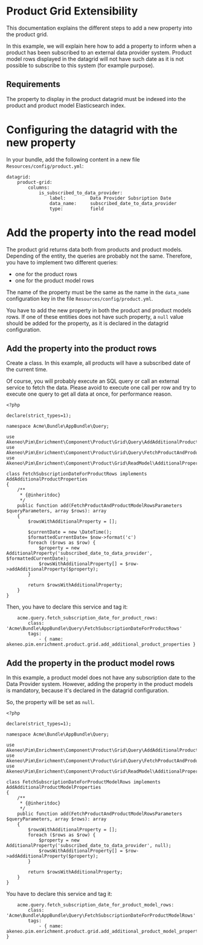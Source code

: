 # Product Grid Extensibility 

This documentation explains the different steps to add a new property into the product grid.

In this example, we will explain here how to add a property to inform when a product has been subscribed to an external data provider system.
Product model rows displayed in the datagrid will not have such date as it is not possible to subscribe to this system (for example purpose).

## Requirements

The property to display in the product datagrid must be indexed into the product and product model Elasticsearch index.

# Configuring the datagrid with the new property
 
In your bundle, add the following content in a new file `Resources/config/product.yml`:

```
datagrid:
    product-grid:
        columns:
            is_subscribed_to_data_provider:
                label:         Data Provider Subsription Date
                data_name:     subscribed_date_to_data_provider
                type:          field
```

# Add the property into the read model 

The product grid returns data both from products and product models.
Depending of the entity, the queries are probably not the same. Therefore, you have to implement two different queries:
- one for the product rows
- one for the product model rows

The name of the property must be the same as the name in the `data_name` configuration key in the file `Resources/config/product.yml`.

You have to add the new property in both the product and product models rows.
If one of these entities does not have such property, a `null` value should be added for the property, as it is declared in the datagrid configuration.

## Add the property into the product rows

Create a class. In this example, all products will have a subscribed date of the current time.

Of course, you will probably execute an SQL query or call an external service to fetch the data. 
Please avoid to execute one call per row and try to execute one query to get all data at once, for performance reason.

```
<?php

declare(strict_types=1);

namespace Acme\Bundle\AppBundle\Query;

use Akeneo\Pim\Enrichment\Component\Product\Grid\Query\AddAdditionalProductProperties;
use Akeneo\Pim\Enrichment\Component\Product\Grid\Query\FetchProductAndProductModelRowsParameters;
use Akeneo\Pim\Enrichment\Component\Product\Grid\ReadModel\AdditionalProperty;

class FetchSubscriptionDateForProductRows implements AddAdditionalProductProperties
{
    /**
     * {@inheritdoc}
     */
    public function add(FetchProductAndProductModelRowsParameters $queryParameters, array $rows): array
    {
        $rowsWithAdditionalProperty = [];
        
        $currentDate = new \DateTime();
        $formattedCurrentDate= $now->format('c')
        foreach ($rows as $row) {
            $property = new AdditionalProperty('subscribed_date_to_data_provider', $formattedCurrentDate);
            $rowsWithAdditionalProperty[] = $row->addAdditionalProperty($property);
        }

        return $rowsWithAdditionalProperty;
    }
}
```

Then, you have to declare this service and tag it:
```
    acme.query.fetch_subscription_date_for_product_rows:
        class: 'Acme\Bundle\AppBundle\Query\FetchSubscriptionDateForProductRows'
        tags:
            - { name: akeneo.pim.enrichment.product.grid.add_additional_product_properties }
```

## Add the property in the product model rows

In this example, a product model does not have any subscription date to the Data Provider system.
However, adding the property in the product models is mandatory, because it's declared in the datagrid configuration.

So, the property will be set as `null`.

```
<?php

declare(strict_types=1);

namespace Acme\Bundle\AppBundle\Query;

use Akeneo\Pim\Enrichment\Component\Product\Grid\Query\AddAdditionalProductModelProperties;
use Akeneo\Pim\Enrichment\Component\Product\Grid\Query\FetchProductAndProductModelRowsParameters;
use Akeneo\Pim\Enrichment\Component\Product\Grid\ReadModel\AdditionalProperty;

class FetchSubscriptionDateForProductModelRows implements AddAdditionalProductModelProperties
{
    /**
     * {@inheritdoc}
     */
    public function add(FetchProductAndProductModelRowsParameters $queryParameters, array $rows): array
    {
        $rowsWithAdditionalProperty = [];
        foreach ($rows as $row) {
            $property = new AdditionalProperty('subscribed_date_to_data_provider', null);
            $rowsWithAdditionalProperty[] = $row->addAdditionalProperty($property);
        }

        return $rowsWithAdditionalProperty;
    }
}
```

You have to declare this service and tag it:
```
    acme.query.fetch_subscription_date_for_product_model_rows:
        class: 'Acme\Bundle\AppBundle\Query\FetchSubscriptionDateForProductModelRows'
        tags:
            - { name: akeneo.pim.enrichment.product.grid.add_additional_product_model_properties }
```
